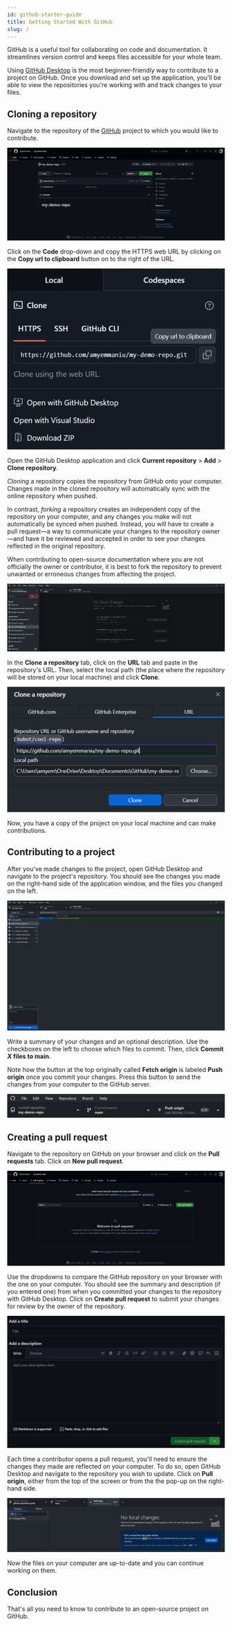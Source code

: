 ```yaml
---
id: github-starter-guide
title: Getting Started With GitHub
slug: /
---
```


GitHub is a useful tool for collaborating on code and documentation. It streamlines version control and keeps files accessible for your whole team.

Using [GitHub Desktop](https://desktop.github.com/download/) is the most beginner-friendly way to contribute to a project on GitHub. Once you download and set up the application, you'll be able to view the repositories you're working with and track changes to your files.

## Cloning a repository

Navigate to the repository of the [GitHub](https://github.com/) project to which you would like to contribute.

![Example GitHub repository](/img/images/github-repo.png)

Click on the **Code** drop-down and copy the HTTPS web URL by clicking on the **Copy url to clipboard** button on to the right of the URL.

![Copy repository URL](/img/images/get-repo-url.png)

Open the GitHub Desktop application and click **Current repository** > **Add** > **Clone repository**.

*Cloning* a repository copies the repository from GitHub onto your computer. Changes made in the cloned repository will automatically sync with the online repository when pushed.

In contrast, *forking* a repository creates an independent copy of the repository on your computer, and any changes you make will not automatically be synced when pushed. Instead, you will have to create a pull request—a way to communicate your changes to the repository owner—and have it be reviewed and accepted in order to see your changes reflected in the original repository.

When contributing to open-source documentation where you are not officially the owner or contributor, it is best to fork the repository to prevent unwanted or erroneous changes from affecting the project.

![Clone repository in GitHub Desktop](/img/images/github-desktop.png)

In the **Clone a repository** tab, click on the **URL** tab and paste in the repository's URL. Then, select the local path (the place where the repository will be stored on your local machine) and click **Clone**.

![Clone a repository using URL](/img/images/clone-in-github-desktop.png)

Now, you have a copy of the project on your local machine and can make contributions.

## Contributing to a project

After you've made changes to the project, open GitHub Desktop and navigate to the project's repository. You should see the changes you made on the right-hand side of the application window, and the files you changed on the left.

![Committing to main](/img/images/commit-to-main.png)

Write a summary of your changes and an optional description. Use the checkboxes on the left to choose which files to commit. Then, click **Commit *X* files to main**.

Note how the button at the top originally called **Fetch origin** is labeled **Push origin** once you commit your changes. Press this button to send the changes from your computer to the GitHub server.

![Push origin on GitHub Desktop](/img/images/push-origin.png)

## Creating a pull request

Navigate to the repository on GitHub on your browser and click on the **Pull requests** tab. Click on **New pull request**.

![Pull requests](/img/images/pull-request.png)

Use the dropdowns to compare the GitHub repository on your browser with the one on your computer. You should see the summary and description (if you entered one) from when you committed your changes to the repository with GitHub Desktop. Click on **Create pull request** to submit your changes for review by the owner of the repository.

![New pull request](/img/images/new-pull-request.png)

Each time a contributor opens a pull request, you'll need to ensure the changes they made are reflected on your computer. To do so, open GitHub Desktop and navigate to the repository you wish to update. Click on **Pull origin**, either from the top of the screen or from the the pop-up on the right-hand side.

![Pull origin](/img/images/pull-origin.png)

Now the files on your computer are up-to-date and you can continue working on them.

## Conclusion

That's all you need to know to contribute to an open-source project on GitHub.
